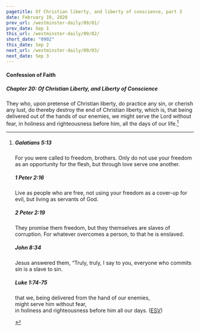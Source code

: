 ```yaml
---
pagetitle: Of Christian liberty, and liberty of conscience, part 3
date: February 19, 2020
prev_url: /westminster-daily/09/01/
prev_date: Sep 1
this_url: /westminster-daily/09/02/
short_date: "0902"
this_date: Sep 2
next_url: /westminster-daily/09/03/
next_date: Sep 3
---
```


#### Confession of Faith

##### Chapter 20: Of Christian Liberty, and Liberty of Conscience

They who, upon pretense of Christian liberty, do practice any sin, or cherish any lust, do thereby destroy the end of Christian liberty, which is, that being delivered out of the hands of our enemies, we might serve the Lord without fear, in holiness and righteousness before him, all the days of our life.[^fnref:wcf1]

[^fnref:wcf1]: <div class="esv"><h5>Galatians 5:13</h5> <div class="esv-text"><p id="p48005013.01-1">For you were called to freedom, brothers. Only do not use your freedom as an opportunity for the flesh, but through love serve one another.</p> </div><h5>1 Peter 2:16</h5> <div class="esv-text"><p id="p60002016.01-2">Live as people who are free, not using your freedom as a cover-up for evil, but living as servants of God.</p> </div><h5>2 Peter 2:19</h5> <div class="esv-text"><p id="p61002019.01-3">They promise them freedom, but they themselves are slaves of corruption. For whatever overcomes a person, to that he is enslaved.</p> </div><h5>John 8:34</h5> <div class="esv-text"><p id="p43008034.01-4">Jesus answered them, <span class="woc">&#8220;Truly, truly, I say to you, everyone who commits sin is a slave to sin.</span></p> </div><h5>Luke 1:74-75</h5> <div class="esv-text"><div class="block-indent"> <p class="line-group" id="p42001074.01-5"><span class="indent"></span>that we, being delivered from the hand of our enemies,<br /> might serve him without fear,<br />  <span class="indent"></span>in holiness and righteousness before him all our days.  (<a href="http://www.esv.org" class="copyright">ESV</a>)</p> </div> </div> </div>

